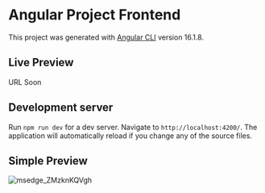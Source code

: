 # Angular Project Frontend

This project was generated with [Angular CLI](https://github.com/angular/angular-cli) version 16.1.8.

## Live Preview

URL Soon

## Development server

Run `npm run dev` for a dev server. Navigate to `http://localhost:4200/`. The application will automatically reload if you change any of the source files.

## Simple Preview

![msedge_ZMzknKQVgh](https://github.com/RobertoNicolau/angular-challenge/assets/40002338/78585ce8-d0e4-41ef-8b1f-92389f91ad76)
